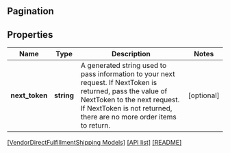 ## Pagination

## Properties

Name | Type | Description | Notes
------------ | ------------- | ------------- | -------------
**next_token** | **string** | A generated string used to pass information to your next request. If NextToken is returned, pass the value of NextToken to the next request. If NextToken is not returned, there are no more order items to return. | [optional]

[[VendorDirectFulfillmentShipping Models]](../) [[API list]](../../Api) [[README]](../../../README.md)
